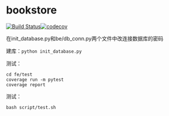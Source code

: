 # bookstore

[![Build Status](https://travis-ci.com/swzhangslg/bookstore.svg?branch=master)](https://travis-ci.com/swzhangslg/bookstore)[![codecov](https://codecov.io/gh/swzhangslg/bookstore/branch/master/graph/badge.svg?token=IF9UST4dK6)](https://codecov.io/gh/swzhangslg/bookstore)

在init_database.py和be/db_conn.py两个文件中改连接数据库的密码

建库：`python init_database.py`

测试：

```
cd fe/test
coverage run -m pytest
coverage report
```

测试：

```
bash script/test.sh
```



